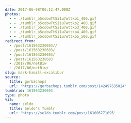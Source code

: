 ```yaml
---
date: 2017-06-08T00:12:47.000Z
photos:
  - - ./tumblr_o5cobwTtSi1u7wttko1_400.gif
  - - ./tumblr_o5cobwTtSi1u7wttko2_400.gif
  - - ./tumblr_o5cobwTtSi1u7wttko3_400.gif
  - - ./tumblr_o5cobwTtSi1u7wttko4_400.gif
  - - ./tumblr_o5cobwTtSi1u7wttko5_500.gif
redirect_from:
  - /post/161563230603//
  - /post/161563230603/
  - /post/161563230603/
  - /post/161563230603
  - /2017/06/netBiw
  - /2017/06/netBiw/
slug: mark-hamill-excalibur
source:
  title: gorbachops
  url: 'https://gorbachops.tumblr.com/post/142497635024'
tumblrid: 161563230603
type: photo
via:
  name: seldo
  title: Seldo's Tumblr
  url: 'https://seldo.tumblr.com/post/161006771095'
---
```


